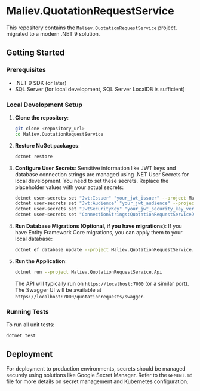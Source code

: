 # Maliev.QuotationRequestService

This repository contains the `Maliev.QuotationRequestService` project, migrated to a modern .NET 9 solution.

## Getting Started

### Prerequisites

*   .NET 9 SDK (or later)
*   SQL Server (for local development, SQL Server LocalDB is sufficient)

### Local Development Setup

1.  **Clone the repository**:
    ```bash
    git clone <repository_url>
    cd Maliev.QuotationRequestService
    ```

2.  **Restore NuGet packages**:
    ```bash
    dotnet restore
    ```

3.  **Configure User Secrets**:
    Sensitive information like JWT keys and database connection strings are managed using .NET User Secrets for local development. You need to set these secrets. Replace the placeholder values with your actual secrets:

    ```bash
    dotnet user-secrets set "Jwt:Issuer" "your_jwt_issuer" --project Maliev.QuotationRequestService.Api\Maliev.QuotationRequestService.Api.csproj
    dotnet user-secrets set "Jwt:Audience" "your_jwt_audience" --project Maliev.QuotationRequestService.Api\Maliev.QuotationRequestService.Api.csproj
    dotnet user-secrets set "JwtSecurityKey" "your_jwt_security_key_very_long_and_secure" --project Maliev.QuotationRequestService.Api\Maliev.QuotationRequestService.Api.csproj
    dotnet user-secrets set "ConnectionStrings:QuotationRequestServiceDbContext" "Server=(localdb)\MSSQLLocalDB;Database=QuotationRequestServiceDb;Trusted_Connection=True;MultipleActiveResultSets=true" --project Maliev.QuotationRequestService.Api\Maliev.QuotationRequestService.Api.csproj
    ```

4.  **Run Database Migrations (Optional, if you have migrations)**:
    If you have Entity Framework Core migrations, you can apply them to your local database:
    ```bash
    dotnet ef database update --project Maliev.QuotationRequestService.Data
    ```

5.  **Run the Application**:
    ```bash
    dotnet run --project Maliev.QuotationRequestService.Api
    ```
    The API will typically run on `https://localhost:7000` (or a similar port). The Swagger UI will be available at `https://localhost:7000/quotationrequests/swagger`.

### Running Tests

To run all unit tests:

```bash
dotnet test
```

## Deployment

For deployment to production environments, secrets should be managed securely using solutions like Google Secret Manager. Refer to the `GEMINI.md` file for more details on secret management and Kubernetes configuration.
